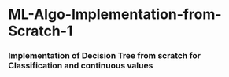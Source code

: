 # ML-Algo-Implementation-from-Scratch-1

### Implementation of Decision Tree from scratch for Classification and continuous values
